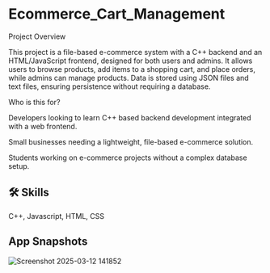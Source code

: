 # Ecommerce_Cart_Management

Project Overview

This project is a file-based e-commerce system with a C++ backend and an HTML/JavaScript frontend, designed for both users and admins. It allows users to browse products, add items to a shopping cart, and place orders, while admins can manage products. Data is stored using JSON files and text files, ensuring persistence without requiring a database.

Who is this for?

Developers looking to learn C++ based backend development integrated with a web frontend.

Small businesses needing a lightweight, file-based e-commerce solution.

Students working on e-commerce projects without a complex database setup.

## 🛠 Skills
C++, Javascript, HTML, CSS

## App Snapshots
![Screenshot 2025-03-12 141852](https://github.com/user-attachments/assets/4cfc5ebc-a444-48fd-8713-711743c629ab)
